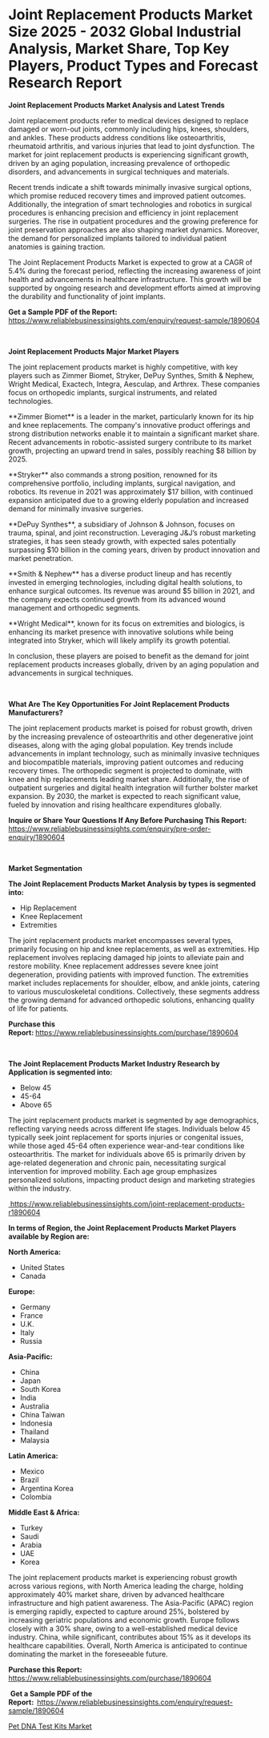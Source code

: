 <p><h1>Joint Replacement Products Market Size 2025 - 2032 Global Industrial Analysis, Market Share, Top Key Players, Product Types and Forecast Research Report</h1></p><p><strong>Joint Replacement Products Market Analysis and Latest Trends</strong></p>
<p><p>Joint replacement products refer to medical devices designed to replace damaged or worn-out joints, commonly including hips, knees, shoulders, and ankles. These products address conditions like osteoarthritis, rheumatoid arthritis, and various injuries that lead to joint dysfunction. The market for joint replacement products is experiencing significant growth, driven by an aging population, increasing prevalence of orthopedic disorders, and advancements in surgical techniques and materials.</p><p>Recent trends indicate a shift towards minimally invasive surgical options, which promise reduced recovery times and improved patient outcomes. Additionally, the integration of smart technologies and robotics in surgical procedures is enhancing precision and efficiency in joint replacement surgeries. The rise in outpatient procedures and the growing preference for joint preservation approaches are also shaping market dynamics. Moreover, the demand for personalized implants tailored to individual patient anatomies is gaining traction.</p><p>The Joint Replacement Products Market is expected to grow at a CAGR of 5.4% during the forecast period, reflecting the increasing awareness of joint health and advancements in healthcare infrastructure. This growth will be supported by ongoing research and development efforts aimed at improving the durability and functionality of joint implants.</p></p>
<p><strong>Get a Sample PDF of the Report:&nbsp;</strong> <a href="https://www.reliablebusinessinsights.com/enquiry/request-sample/1890604?utm_campaign=2290&utm_medium=2&utm_source=Github&utm_content=ia&utm_term=04032025&utm_id=joint-replacement-products">https://www.reliablebusinessinsights.com/enquiry/request-sample/1890604</a></p>
<p>&nbsp;</p>
<p><strong>Joint Replacement Products Major Market Players</strong></p>
<p><p>The joint replacement products market is highly competitive, with key players such as Zimmer Biomet, Stryker, DePuy Synthes, Smith & Nephew, Wright Medical, Exactech, Integra, Aesculap, and Arthrex. These companies focus on orthopedic implants, surgical instruments, and related technologies.</p><p>**Zimmer Biomet** is a leader in the market, particularly known for its hip and knee replacements. The company's innovative product offerings and strong distribution networks enable it to maintain a significant market share. Recent advancements in robotic-assisted surgery contribute to its market growth, projecting an upward trend in sales, possibly reaching $8 billion by 2025.</p><p>**Stryker** also commands a strong position, renowned for its comprehensive portfolio, including implants, surgical navigation, and robotics. Its revenue in 2021 was approximately $17 billion, with continued expansion anticipated due to a growing elderly population and increased demand for minimally invasive surgeries.</p><p>**DePuy Synthes**, a subsidiary of Johnson & Johnson, focuses on trauma, spinal, and joint reconstruction. Leveraging J&J’s robust marketing strategies, it has seen steady growth, with expected sales potentially surpassing $10 billion in the coming years, driven by product innovation and market penetration.</p><p>**Smith & Nephew** has a diverse product lineup and has recently invested in emerging technologies, including digital health solutions, to enhance surgical outcomes. Its revenue was around $5 billion in 2021, and the company expects continued growth from its advanced wound management and orthopedic segments.</p><p>**Wright Medical**, known for its focus on extremities and biologics, is enhancing its market presence with innovative solutions while being integrated into Stryker, which will likely amplify its growth potential.</p><p>In conclusion, these players are poised to benefit as the demand for joint replacement products increases globally, driven by an aging population and advancements in surgical techniques.</p></p>
<p>&nbsp;</p>
<p><strong>What Are The Key Opportunities For Joint Replacement Products Manufacturers?</strong></p>
<p><p>The joint replacement products market is poised for robust growth, driven by the increasing prevalence of osteoarthritis and other degenerative joint diseases, along with the aging global population. Key trends include advancements in implant technology, such as minimally invasive techniques and biocompatible materials, improving patient outcomes and reducing recovery times. The orthopedic segment is projected to dominate, with knee and hip replacements leading market share. Additionally, the rise of outpatient surgeries and digital health integration will further bolster market expansion. By 2030, the market is expected to reach significant value, fueled by innovation and rising healthcare expenditures globally.</p></p>
<p><strong>Inquire or Share Your Questions If Any Before Purchasing This Report:</strong> <a href="https://www.reliablebusinessinsights.com/enquiry/pre-order-enquiry/1890604?utm_campaign=2290&utm_medium=2&utm_source=Github&utm_content=ia&utm_term=04032025&utm_id=joint-replacement-products">https://www.reliablebusinessinsights.com/enquiry/pre-order-enquiry/1890604</a></p>
<p>&nbsp;</p>
<p><strong>Market Segmentation</strong></p>
<p><strong>The Joint Replacement Products Market Analysis by types is segmented into:</strong></p>
<p><ul><li>Hip Replacement</li><li>Knee Replacement</li><li>Extremities</li></ul></p>
<p><p>The joint replacement products market encompasses several types, primarily focusing on hip and knee replacements, as well as extremities. Hip replacement involves replacing damaged hip joints to alleviate pain and restore mobility. Knee replacement addresses severe knee joint degeneration, providing patients with improved function. The extremities market includes replacements for shoulder, elbow, and ankle joints, catering to various musculoskeletal conditions. Collectively, these segments address the growing demand for advanced orthopedic solutions, enhancing quality of life for patients.</p></p>
<p><strong>Purchase this Report:&nbsp;</strong><a href="https://www.reliablebusinessinsights.com/purchase/1890604?utm_campaign=2290&utm_medium=2&utm_source=Github&utm_content=ia&utm_term=04032025&utm_id=joint-replacement-products">https://www.reliablebusinessinsights.com/purchase/1890604</a></p>
<p>&nbsp;</p>
<p><strong>The Joint Replacement Products Market Industry Research by Application is segmented into:</strong></p>
<p><ul><li>Below 45</li><li>45-64</li><li>Above 65</li></ul></p>
<p><p>The joint replacement products market is segmented by age demographics, reflecting varying needs across different life stages. Individuals below 45 typically seek joint replacement for sports injuries or congenital issues, while those aged 45-64 often experience wear-and-tear conditions like osteoarthritis. The market for individuals above 65 is primarily driven by age-related degeneration and chronic pain, necessitating surgical intervention for improved mobility. Each age group emphasizes personalized solutions, impacting product design and marketing strategies within the industry.</p></p>
<p><a href="https://www.reliablebusinessinsights.com/joint-replacement-products-r1890604?utm_campaign=2290&utm_medium=2&utm_source=Github&utm_content=ia&utm_term=04032025&utm_id=joint-replacement-products">&nbsp;https://www.reliablebusinessinsights.com/joint-replacement-products-r1890604</a></p>
<p><strong>In terms of Region, the Joint Replacement Products Market Players available by Region are:</strong></p>
<p>
    <p> <strong> North America: </strong>
        <ul>
            <li>United States</li>
            <li>Canada</li>
        </ul>
        </p> 
    <p> <strong> Europe: </strong>
        <ul>
            <li>Germany</li>
            <li>France</li>
            <li>U.K.</li>
            <li>Italy</li>
            <li>Russia</li>
        </ul>
        </p> 
    <p> <strong> Asia-Pacific: </strong>
        <ul>
            <li>China</li>
            <li>Japan</li>
            <li>South Korea</li>
            <li>India</li>
            <li>Australia</li>
            <li>China Taiwan</li>
            <li>Indonesia</li>
            <li>Thailand</li>
            <li>Malaysia</li>
        </ul>
        </p> 
    <p> <strong> Latin America: </strong>
        <ul>
            <li>Mexico</li>
            <li>Brazil</li>
            <li>Argentina Korea</li>
            <li>Colombia</li>
        </ul>
        </p> 
    <p> <strong> Middle East & Africa: </strong>
        <ul>
            <li>Turkey</li>
            <li>Saudi</li>
            <li>Arabia</li>
            <li>UAE</li>
            <li>Korea</li>
        </ul>
    </p>
    </p>
<p><p>The joint replacement products market is experiencing robust growth across various regions, with North America leading the charge, holding approximately 40% market share, driven by advanced healthcare infrastructure and high patient awareness. The Asia-Pacific (APAC) region is emerging rapidly, expected to capture around 25%, bolstered by increasing geriatric populations and economic growth. Europe follows closely with a 30% share, owing to a well-established medical device industry. China, while significant, contributes about 15% as it develops its healthcare capabilities. Overall, North America is anticipated to continue dominating the market in the foreseeable future.</p></p>
<p><strong>Purchase this Report: </strong><a href="https://www.reliablebusinessinsights.com/purchase/1890604?utm_campaign=2290&utm_medium=2&utm_source=Github&utm_content=ia&utm_term=04032025&utm_id=joint-replacement-products">https://www.reliablebusinessinsights.com/purchase/1890604</a></p>
<p>&nbsp;<strong>Get a Sample PDF of the Report:&nbsp;&nbsp;</strong><a href="https://www.reliablebusinessinsights.com/enquiry/request-sample/1890604?utm_campaign=2290&utm_medium=2&utm_source=Github&utm_content=ia&utm_term=04032025&utm_id=joint-replacement-products">https://www.reliablebusinessinsights.com/enquiry/request-sample/1890604</a></p>
<p><strong></strong></p>
<p><p><a href="https://github.com/yazminwollma30/Market-Research-Report-List-1/blob/main/pet-dna-test-kits-market.md?utm_campaign=2290&utm_medium=2&utm_source=Github&utm_content=ia&utm_term=04032025&utm_id=joint-replacement-products">Pet DNA Test Kits Market</a></p></p>
